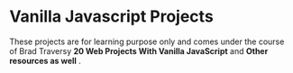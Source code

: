# Vanilla Javascript Projects

These projects are for learning purpose only and comes under the course of Brad Traversy **20 Web Projects With Vanilla JavaScript** and **Other resources as well** .
